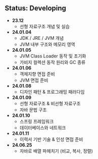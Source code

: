 ## Status: Developing

+ <strong>23.12</strong>
    + 선형 자료구조 개념 및 실습
+ <strong>24.01.04</strong>
    + JDK / JRE / JVM 개념
    + JVM 내부 구조와 메모리 영역
+ <strong>24.01.05</strong>
    + JVM Class Loader 동작 및 초기화
    + 가비지 컬렉션 동작 원리와 GC 종류
+ <strong>24.01.06</strong>
    + 객체지향 면접 준비
    + JVM 면접 준비
+ <strong>24.01.08</strong>
  + 디자인 패턴 & 프로그래밍 패러다임
+ <strong>24.01.09</strong>
  + 선형 자료구조 & 비선형 자료구조
  + 자바 문법 구조
+ <strong>24.01.10</strong>
  + 스프링 프레임워크
  + 데이터베이스와 네트워크
+ <strong>24.01.11</strong>
  + 이력서 기반 기술 & 인성 면접 준비
+ <strong>24.06.25</strong>
  + 자바로 배열 파헤치기 (비교, 복사, 정렬)